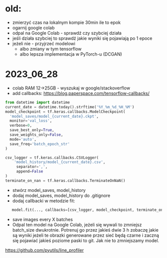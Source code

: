 # old:
- zmierzyć czas na lokalnym kompie 30min ile to epok
- ogarnij google colab
- odpal na Google Colab - sprawdź czy szybciej działa
- jeśli działa szybciej to sprawdź jakie wyniki się pojawiają po 1 epoce
- jeżeli nie - przyjrzeć modelowi
  - albo zmiany w tym tensorflow
  - albo lepsza implementacja w PyTorch-u (DCGAN) 


# 2023_06_28

- colab RAM 12->25GB - wyszukaj w google/stackoverflow
- add callbacks: https://blog.paperspace.com/tensorflow-callbacks/
```python
from datetime import datetime
current_date = datetime.today().strftime('%Y_%m_%d_%H_%M')
model_checkpoint = tf.keras.callbacks.ModelCheckpoint(
  'model_saves/model_{current_date}.ckpt',
  monitor='val_loss',
  verbose=0,
  save_best_only=True,
  save_weights_only=False,
  mode='auto',
  save_freq='batch_epoch_str'
)
```
```python
csv_logger = tf.keras.callbacks.CSVLogger(
    'model_history/model_{current_date}.csv',
     separator=',', 
     append=False
)
terminate_on_nan = tf.keras.callbacks.TerminateOnNaN()
```
- stwórz model_saves, model_history
- dodaj model_saves, model_history do .gitignore
- dodaj callbacki w metodzie fit: 
```python
   model.fit(..., callbacks=[csv_logger, model_checkpoint, terminate_on_nan])
```
- save images every X batches
- Odpal ten model na Google Colab, jeżeli się wywali to zmniejsz batch_size dwukrotnie. Potrenuj go przez jakieś dwie 3 h zobaczę jakie są wyniki jeżeli te obrazki generowane przez sieć będą czarne i zaczną się pojawiać jakieś poziome paski to git. Jak nie to zmniejszamy model.

https://github.com/pyutils/line_profiler